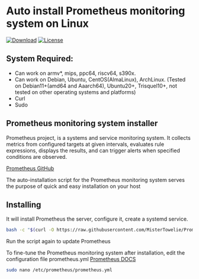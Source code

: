 # Auto install Prometheus monitoring system on Linux
[![Download](https://img.shields.io/badge/download-Bash-brightgreen.svg)](https://raw.githubusercontent.com/MisterTowelie/Prometheus-Server-install/main/prometheus-server-install.sh)
[![License](https://img.shields.io/github/license/Shabinder/SpotiFlyer?style=flat-square)](https://www.gnu.org/licenses/gpl-3.0.html)

## System Required:
* Can work on armv*, mips, ppc64, riscv64, s390x.
* Can work on Debian, Ubuntu, CentOS(AlmaLinux), ArchLinux.
 (Tested on Debian11+(amd64 and Aaarch64), Ubuntu20+, Trisquel10+, not tested on other operating systems and platforms)
* Curl
* Sudo

## Prometheus monitoring system installer
Prometheus project, is a systems and service monitoring system. It collects metrics from configured targets at given intervals, evaluates rule expressions, displays the results, and can trigger alerts when specified conditions are observed.

[Prometheus GitHub](https://github.com/prometheus/prometheus)

The auto-installation script for the Prometheus monitoring system serves the purpose of quick and easy installation on your host

## Installing
It will install Prometheus the server, configure it, create a systemd service.
```bash
bash -c "$(curl -O https://raw.githubusercontent.com/MisterTowelie/Prometheus-Server-install/main/prometheus-server-install.sh)" && sudo chmod +x prometheus-server-install.sh && sudo ./prometheus-server-install.sh
```
Run the script again to update Prometheus

To fine-tune the Prometheus monitoring system after installation, edit the configuration file prometheus.yml [Prometheus DOCS](https://prometheus.io/docs/prometheus/latest/configuration/configuration/)
```bash
sudo nano /etc/prometheus/prometheus.yml
```








